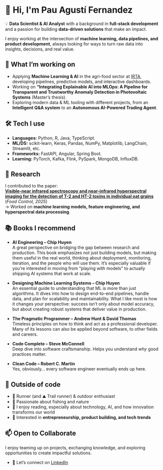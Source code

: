 # 👋 Hi, I'm Pau Agustí Fernandez  

💡 **Data Scientist & AI Analyst** with a background in **full-stack development** and a passion for building **data-driven solutions** that make an impact.  

I enjoy working at the intersection of **machine learning, data pipelines, and product development**, always looking for ways to turn raw data into insights, decisions, and real value.  



## 🔭 What I’m working on
- Applying **Machine Learning & AI** in the agri-food sector at [IRTA](https://www.irta.cat), developing pipelines, predictive models, and interactive dashboards.  
- Working on **“Integrating Explainable AI into MLOps: A Pipeline for Transparent and Trustworthy Anomaly Detection in Photovoltaic Systems** (Master’s thesis).  
- Exploring modern data & ML tooling with different projects, from an **Intelligent Q&A system** to an **Autonomous AI-Powered Trading Agent**.  



## 🛠️ Tech I use
- **Languages:** Python, R, Java, TypeScript.
- **ML/DS:** scikit-learn, Keras, Pandas, NumPy, Matplotlib, LangChain, Streamlit, etc.  
- **Frameworks:** FastAPI, Angular, Spring Boot.
- **Learning:** PyTorch, Kafka, Flink, PySpark, MongoDB, InfluxDB.



## 🔬 Research
I contributed to the paper:  
[**Visible-near infrared spectroscopy and near-infrared hyperspectral imaging for the detection of T-2 and HT-2 toxins in individual oat grains**](https://doi.org/10.1016/j.foodcont.2025.111676) (*Food Control, 2025*)  
→ Worked on **machine learning models, feature engineering, and hyperspectral data processing**.  



## 📚 Books I recommend

- **AI Engineering – Chip Huyen**  
  A great perspective on bridging the gap between research and production. This book emphasizes not just building models, but making them useful in the real world, thinking about deployment, monitoring, iteration, and the people who will use them. It’s especially valuable if you’re interested in moving from “playing with models” to actually shipping AI systems that work at scale.

- **Designing Machine Learning Systems – Chip Huyen**  
  An essential guide to understanding that ML is more than just algorithms. It dives into how to design end-to-end pipelines, handle data, and plan for scalability and maintainability. What I like most is how it changes your perspective: success isn’t only about model accuracy, but about creating robust systems that deliver value in production.

- **The Pragmatic Programmer – Andrew Hunt & David Thomas**  
  Timeless principles on how to think and act as a professional developer. Many of its lessons can also be applied beyond software, to other fields and careers. 

- **Code Complete – Steve McConnell**  
  Deep dive into software craftsmanship. Helps you understand *why* good practices matter. 

- **Clean Code – Robert C. Martin**  
  Yes, obviously… every software engineer eventually ends up here.



## 🌱 Outside of code
- 🏃 Runner (and ⛰️ Trail runner) & outdoor enthusiast  
- 🎣 Passionate about fishing and nature
- 📖 I enjoy reading, especially about technology, AI, and how innovation transforms our world
- 🚀 Interested in **entrepreneurship, product building, and tech trends**  



## 📫 Open to Collaborate
I enjoy teaming up on projects, exchanging knowledge, and exploring opportunities to create impactful solutions.  
- 💼 Let’s connect on [LinkedIn](https://www.linkedin.com/in/pauagustifernandez3)
